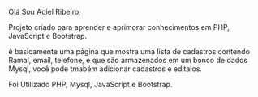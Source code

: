 Olá Sou Adiel Ribeiro, 

Projeto criado para aprender e aprimorar conhecimentos em PHP, JavaScript e Bootstrap.

è basicamente uma página que mostra uma lista de cadastros contendo Ramal, email, telefone, e que são armazenados em um bonco de dados Mysql,
você pode tmabém adicionar cadastros e editalos.

Foi Utilizado PHP, Mysql, JavaScript e Bootstrap.
